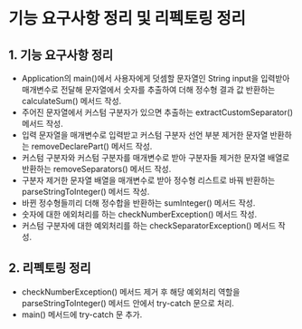 # 기능 요구사항 정리 및 리펙토링 정리

## 1. 기능 요구사항 정리
- Application의 main()에서 사용자에게 덧셈할 문자열인 String input을 입력받아 매개변수로 전달해 문자열에서 숫자를 추출하여 더해 정수형 결과 값 반환하는 calculateSum() 메서드 작성.
- 주어진 문자열에서 커스텀 구분자가 있으면 추출하는 extractCustomSeparator() 메서드 작성.
- 입력 문자열을 매개변수로 입력받고 커스텀 구분자 선언 부분 제거한 문자열 반환하는 removeDeclarePart() 메서드 작성.
- 커스텀 구분자와 커스텀 구분자를 매개변수로 받아 구분자들 제거한 문자열 배열로 반환하는 removeSeparators() 메서드 작성.
- 구분자 제거한 문자열 배열을 매개변수로 받아 정수형 리스트로 바꿔 반환하는 parseStringToInteger() 메서드 작성.
- 바뀐 정수형들끼리 더해 정수합을 반환하는 sumInteger() 메서드 작성.
- 숫자에 대한 에외처리를 하는 checkNumberException() 메서드 작성.
- 커스텀 구분자에 대한 예외처리를 하는 checkSeparatorException() 메서드 작성.

## 2. 리펙토링 정리
- checkNumberException() 메서드 제거 후 해당 예외처리 역할을 parseStringToInteger() 메서드 안에서 try-catch 문으로 처리.
- main() 메서드에 try-catch 문 추가.